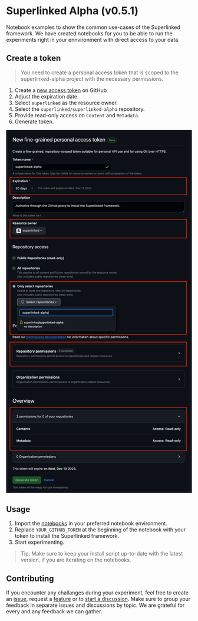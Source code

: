 # Superlinked Alpha (v0.5.1)

Notebook examples to show the common use-cases of the Superlinked framework. We have created notebooks for you to be able to run the experiments right in your ennvironment with direct access to your data.

## Create a token

> You need to create a personal access token that is scoped to the superlinked-alpha project with the necessary permissions. 

1. Create a [new access token](https://github.com/settings/personal-access-tokens/new) on GitHub
1. Adjust the expiration date.
1. Select `superlinked` as the resource owner.
1. Select the `superlinked/superlinked-alpha` repository.
1. Provide read-only access on `Content` and `Metadata`.
1. Generate token.

![Create new access token](./asset/new_token.png)

## Usage

1. Import the [notebooks](./notebook/) in your preferred notebook environment.
1. Replace `YOUR_GITHUB_TOKEN` at the beginning of the notebook with your token to install the Superlinked framework.
1. Start experimenting.

> Tip: Make sure to keep your install script up-to-date with the latest version, if you are iterating on the notebooks.


## Contributing

If you encounter any challanges during your experiment, feel free to create an [issue](https://github.com/superlinked/superlinked-alpha/issues/new?assignees=kembala&labels=bug&projects=&template=bug_report.md&title=), request a [feature](https://github.com/superlinked/superlinked-alpha/issues/new?assignees=kembala&labels=enhancement&projects=&template=feature_request.md&title=) or to [start a discussion](https://github.com/superlinked/superlinked-alpha/discussions/new/choose).
Make sure to group your feedback in separate issues and discussions by topic. We are grateful for every and any feedback we can gather.